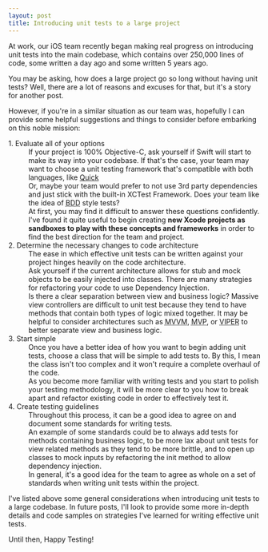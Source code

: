 ```yaml
---
layout: post
title: Introducing unit tests to a large project
---
```


At work, our iOS team recently began making real progress on 
introducing unit tests into the main codebase, which contains over 250,000 lines of code,
some written a day ago and some written 5 years ago.

You may be asking, how does a large project go so long without having
unit tests? Well, there are a lot of reasons and excuses for that, but it's a story for another post.

However, if you're in a similar situation as our team was, hopefully I can
provide some helpful suggestions and things to consider before embarking on this noble mission:

<dl>
  <dt>1. Evaluate all of your options</dt>
  <dd>If your project is 100% Objective-C, ask yourself if Swift will start to make its way into your codebase. If that's the case, your team may want to choose a unit testing framework that's compatible with both languages, like <a href="https://github.com/Quick/Quick">Quick</a></dd>

  <dd>Or, maybe your team would prefer to not use 3rd party dependencies and just stick with the built-in XCTest Framework. Does your team like the idea of <abbr title="Behavior Driven Development">BDD</abbr> style tests?</dd>

  <dd>At first, you may find it difficult to answer these questions confidently. I've found it quite useful to begin creating <strong>new Xcode projects as sandboxes to play with these concepts and frameworks</strong> in order to find the best direction for the team and project.</dd>

  <dt>2. Determine the necessary changes to code architecture</dt>
  <dd>The ease in which effective unit tests can be written against your project hinges heavily on the code architecture.

  <dd>Ask yourself if the current architecture allows for stub and mock objects to be easily injected into classes. There are many strategies for refactoring your code to use Dependency Injection.</dd>

  <dd>Is there a clear separation between view and business logic? Massive view controllers are difficult to unit test because they tend to have methods that contain both types of logic mixed together. It may be helpful to consider architectures such as <abbr title="Model View View-Model">MVVM</abbr>, <abbr title="Model View Presenter">MVP</abbr>, or <abbr title="View Interactor Presenter Entity Router">VIPER</abbr> to better separate view and business logic.</dd>

  <dt>3. Start simple</dt>
  <dd>Once you have a better idea of how you want to begin adding unit tests, choose a class that will be simple to add tests to. By this, I mean the class isn't too complex and it won't require a complete overhaul of the code.</dd>

  <dd>As you become more familiar with writing tests and you start to polish your testing methodology, it will be more clear to you how to break apart and refactor existing code in order to effectively test it.
  </dd>

  <dt>4. Create testing guidelines</dt>
  <dd>Throughout this process, it can be a good idea to agree on and document some standards for writing tests.</dd>

  <dd>An example of some standards could be to always add tests for methods containing business logic, to be more lax about unit tests for view related methods as they tend to be more brittle, and to open up classes to mock inputs by refactoring the init method to allow dependency injection.
  </dd>

  <dd>In general, it's a good idea for the team to agree as whole on a set of standards when writing unit tests within the project.</dd>
</dl>

<p>I've listed above some general considerations when introducing unit tests to a large codebase. In future posts, I'll look to provide some more in-depth details and code samples on strategies I've learned for writing effective unit tests.</p>


Until then, Happy Testing!
